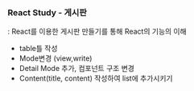 ### React Study - 게시판 
: React를 이용한 게시판 만들기를 통해 React의 기능의 이해

- table틀 작성
- Mode변경 (view,write)
- Detail Mode 추가, 컴포넌트 구조 변경
- Content(title, content) 작성하여 list에 추가시키기
